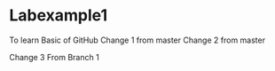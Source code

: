# Labexample1
To learn Basic of GitHub
Change 1 from master
Change 2 from master

Change 3 From Branch 1
